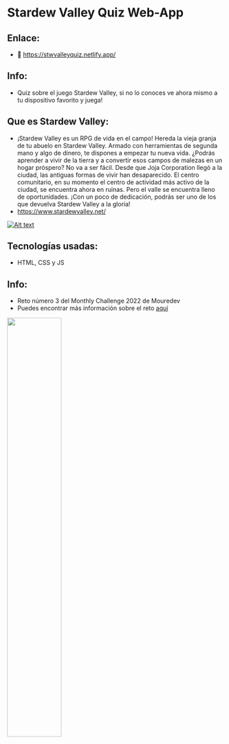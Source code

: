 # Stardew Valley Quiz Web-App

## Enlace:
* 🌱 https://stwvalleyquiz.netlify.app/

## Info:
* Quiz sobre el juego Stardew Valley, si no lo conoces ve ahora mismo a tu dispositivo favorito y juega!

## Que es Stardew Valley:
* ¡Stardew Valley es un RPG de vida en el campo! Hereda la vieja granja de tu abuelo en Stardew Valley. Armado con herramientas de segunda mano y algo de dinero, te dispones a empezar tu nueva vida. ¿Podrás aprender a vivir de la tierra y a convertir esos campos de malezas en un hogar próspero? No va a ser fácil. Desde que Joja Corporation llegó a la ciudad, las antiguas formas de vivir han desaparecido. El centro comunitario, en su momento el centro de actividad más activo de la ciudad, se encuentra ahora en ruinas. Pero el valle se encuentra lleno de oportunidades. ¡Con un poco de dedicación, podrás ser uno de los que devuelva Stardew Valley a la gloria! 
* https://www.stardewvalley.net/

[![Alt text](https://img.youtube.com/vi/ot7uXNQskhs/0.jpg)](https://www.youtube.com/watch?v=ot7uXNQskhs)

## Tecnologías usadas:
* HTML, CSS y JS

## Info:
* Reto número 3 del Monthly Challenge 2022 de Mouredev
* Puedes encontrar más información sobre el reto [aquí](https://github.com/mouredev/Monthly-App-Challenge-2022)

<a href="https://youtu.be/14v4IINunvY"><img src="http://i3.ytimg.com/vi/14v4IINunvY/maxresdefault.jpg" style="height: 50%; width:50%;"/></a>
